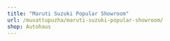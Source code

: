 ```yaml
---
title: "Maruti Suzuki Popular Showroom"
url: /muvattupuzha/maruti-suzuki-popular-showroom/
shop: Autohaus
---
```

